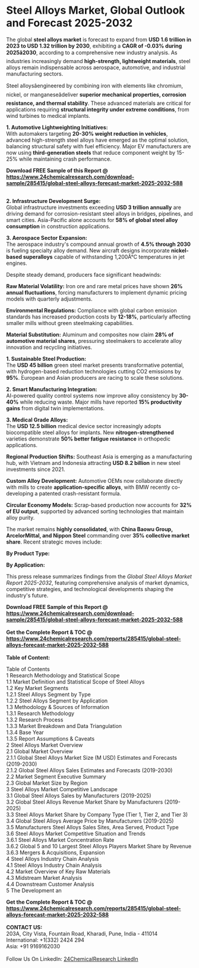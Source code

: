 <h1>Steel Alloys Market, Global Outlook and Forecast 2025-2032</h1><p>The global <strong>steel alloys market</strong> is forecast to expand from <strong>USD 1.6 trillion in 2023 to USD 1.32 trillion by 2030</strong>, exhibiting a <strong>CAGR of -0.03% during 2025â2030</strong>, according to a comprehensive new industry analysis. As industries increasingly demand <strong>high-strength, lightweight materials</strong>, steel alloys remain indispensable across aerospace, automotive, and industrial manufacturing sectors.</p><p>Steel alloysâengineered by combining iron with elements like chromium, nickel, or manganeseâdeliver <strong>superior mechanical properties, corrosion resistance, and thermal stability</strong>. These advanced materials are critical for applications requiring <strong>structural integrity under extreme conditions</strong>, from wind turbines to medical implants.</p><p><strong>1. Automotive Lightweighting Initiatives:</strong><br>
With automakers targeting <strong>20-30% weight reduction in vehicles</strong>, advanced high-strength steel alloys have emerged as the optimal solution, balancing structural safety with fuel efficiency. Major EV manufacturers are now using <strong>third-generation steels</strong> that reduce component weight by 15-25% while maintaining crash performance.</p><div><b>Download FREE Sample of this Report @ 
            <a href="https://www.24chemicalresearch.com/download-sample/285415/global-steel-alloys-forecast-market-2025-2032-588">
            https://www.24chemicalresearch.com/download-sample/285415/global-steel-alloys-forecast-market-2025-2032-588</a></b></div><br><p><strong>2. Infrastructure Development Surge:</strong><br>
Global infrastructure investments exceeding <strong>USD 3 trillion annually</strong> are driving demand for corrosion-resistant steel alloys in bridges, pipelines, and smart cities. Asia-Pacific alone accounts for <strong>58% of global steel alloy consumption</strong> in construction applications.</p><p><strong>3. Aerospace Sector Expansion:</strong><br>
The aerospace industry's compound annual growth of <strong>4.5% through 2030</strong> is fueling specialty alloy demand. New aircraft designs incorporate <strong>nickel-based superalloys</strong> capable of withstanding 1,200Â°C temperatures in jet engines.</p><p>Despite steady demand, producers face significant headwinds:</p><p><strong>Raw Material Volatility:</strong> Iron ore and rare metal prices have shown <strong>26% annual fluctuations</strong>, forcing manufacturers to implement dynamic pricing models with quarterly adjustments.</p><p><strong>Environmental Regulations:</strong> Compliance with global carbon emission standards has increased production costs by <strong>12-18%</strong>, particularly affecting smaller mills without green steelmaking capabilities.</p><p><strong>Material Substitution:</strong> Aluminum and composites now claim <strong>28% of automotive material shares</strong>, pressuring steelmakers to accelerate alloy innovation and recycling initiatives.</p><p><strong>1. Sustainable Steel Production:</strong><br>
The <strong>USD 45 billion</strong> green steel market presents transformative potential, with hydrogen-based reduction technologies cutting CO2 emissions by <strong>95%</strong>. European and Asian producers are racing to scale these solutions.</p><p><strong>2. Smart Manufacturing Integration:</strong><br>
AI-powered quality control systems now improve alloy consistency by <strong>30-40%</strong> while reducing waste. Major mills have reported <strong>15% productivity gains</strong> from digital twin implementations.</p><p><strong>3. Medical Grade Alloys:</strong><br>
The <strong>USD 12.5 billion</strong> medical device sector increasingly adopts biocompatible steel alloys for implants. New <strong>nitrogen-strengthened</strong> varieties demonstrate <strong>50% better fatigue resistance</strong> in orthopedic applications.</p><p><strong>Regional Production Shifts:</strong> Southeast Asia is emerging as a manufacturing hub, with Vietnam and Indonesia attracting <strong>USD 8.2 billion</strong> in new steel investments since 2021.</p><p><strong>Custom Alloy Development:</strong> Automotive OEMs now collaborate directly with mills to create <strong>application-specific alloys</strong>, with BMW recently co-developing a patented crash-resistant formula.</p><p><strong>Circular Economy Models:</strong> Scrap-based production now accounts for <strong>32% of EU output</strong>, supported by advanced sorting technologies that maintain alloy purity.</p><p>The market remains <strong>highly consolidated</strong>, with <strong>China Baowu Group, ArcelorMittal, and Nippon Steel</strong> commanding over <strong>35% collective market share</strong>. Recent strategic moves include:</p><p><strong>By Product Type:</strong></p><p><strong>By Application:</strong></p><p>This press release summarizes findings from the <em>Global Steel Alloys Market Report 2025-2032</em>, featuring comprehensive analysis of market dynamics, competitive strategies, and technological developments shaping the industry's future.</p><div><b>Download FREE Sample of this Report @ 
            <a href="https://www.24chemicalresearch.com/download-sample/285415/global-steel-alloys-forecast-market-2025-2032-588">
            https://www.24chemicalresearch.com/download-sample/285415/global-steel-alloys-forecast-market-2025-2032-588</a></b></div><br><div><b>Get the Complete Report & TOC @ 
            <a href="https://www.24chemicalresearch.com/reports/285415/global-steel-alloys-forecast-market-2025-2032-588">
            https://www.24chemicalresearch.com/reports/285415/global-steel-alloys-forecast-market-2025-2032-588</a></b></div><br>
            <b>Table of Content:</b><p>Table of Contents<br />
1 Research Methodology and Statistical Scope<br />
1.1 Market Definition and Statistical Scope of Steel Alloys<br />
1.2 Key Market Segments<br />
1.2.1 Steel Alloys Segment by Type<br />
1.2.2 Steel Alloys Segment by Application<br />
1.3 Methodology & Sources of Information<br />
1.3.1 Research Methodology<br />
1.3.2 Research Process<br />
1.3.3 Market Breakdown and Data Triangulation<br />
1.3.4 Base Year<br />
1.3.5 Report Assumptions & Caveats<br />
2 Steel Alloys Market Overview<br />
2.1 Global Market Overview<br />
2.1.1 Global Steel Alloys Market Size (M USD) Estimates and Forecasts (2019-2030)<br />
2.1.2 Global Steel Alloys Sales Estimates and Forecasts (2019-2030)<br />
2.2 Market Segment Executive Summary<br />
2.3 Global Market Size by Region<br />
3 Steel Alloys Market Competitive Landscape<br />
3.1 Global Steel Alloys Sales by Manufacturers (2019-2025)<br />
3.2 Global Steel Alloys Revenue Market Share by Manufacturers (2019-2025)<br />
3.3 Steel Alloys Market Share by Company Type (Tier 1, Tier 2, and Tier 3)<br />
3.4 Global Steel Alloys Average Price by Manufacturers (2019-2025)<br />
3.5 Manufacturers Steel Alloys Sales Sites, Area Served, Product Type<br />
3.6 Steel Alloys Market Competitive Situation and Trends<br />
3.6.1 Steel Alloys Market Concentration Rate<br />
3.6.2 Global 5 and 10 Largest Steel Alloys Players Market Share by Revenue<br />
3.6.3 Mergers & Acquisitions, Expansion<br />
4 Steel Alloys Industry Chain Analysis<br />
4.1 Steel Alloys Industry Chain Analysis<br />
4.2 Market Overview of Key Raw Materials<br />
4.3 Midstream Market Analysis<br />
4.4 Downstream Customer Analysis<br />
5 The Development an</p><div><b>Get the Complete Report & TOC @ 
            <a href="https://www.24chemicalresearch.com/reports/285415/global-steel-alloys-forecast-market-2025-2032-588">
            https://www.24chemicalresearch.com/reports/285415/global-steel-alloys-forecast-market-2025-2032-588</a></b></div><br><b>CONTACT US:</b><br>
            203A, City Vista, Fountain Road, Kharadi, Pune, India - 411014<br>
            International: +1(332) 2424 294<br>
            Asia: +91 9169162030 <br><br>
            Follow Us On LinkedIn: <a href="https://www.linkedin.com/company/24chemicalresearch/">24ChemicalResearch LinkedIn</a>